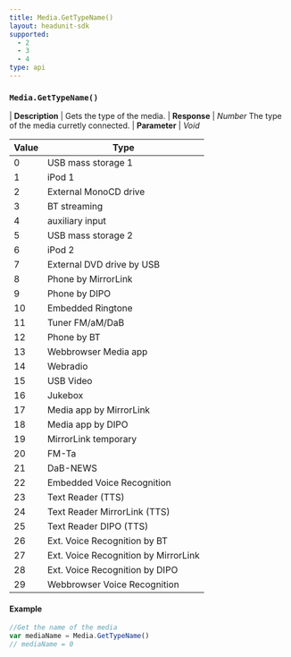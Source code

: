 ```yaml
---
title: Media.GetTypeName()
layout: headunit-sdk
supported:
  - 2
  - 3
  - 4
type: api
---
```


### `Media.GetTypeName()`

| **Description** | Gets the type of the media.
| **Response** | *Number*  The type of the media curretly connected.
| **Parameter**   | *Void*

Value | Type
----|----
0 | USB mass storage 1
1 | iPod 1
2 | External MonoCD drive
3 | BT streaming
4 | auxiliary input
5 | USB mass storage 2
6 | iPod 2
7 | External DVD drive by USB
8 | Phone by MirrorLink
9 | Phone by DIPO
10 | Embedded Ringtone
11 | Tuner FM/aM/DaB
12 | Phone by BT
13 | Webbrowser Media app
14 | Webradio
15 | USB Video
16 | Jukebox
17 | Media app by MirrorLink
18 | Media app by DIPO
19 | MirrorLink temporary
20 | FM-Ta
21 | DaB-NEWS
22 | Embedded Voice Recognition
23 | Text Reader (TTS)
24 | Text Reader MirrorLink (TTS)
25 | Text Reader DIPO (TTS)
26 | Ext. Voice Recognition by BT
27 | Ext. Voice Recognition by MirrorLink
28 | Ext. Voice Recognition by DIPO
29 | Webbrowser Voice Recognition

#### Example

```javascript
//Get the name of the media
var mediaName = Media.GetTypeName()
// mediaName = 0
```